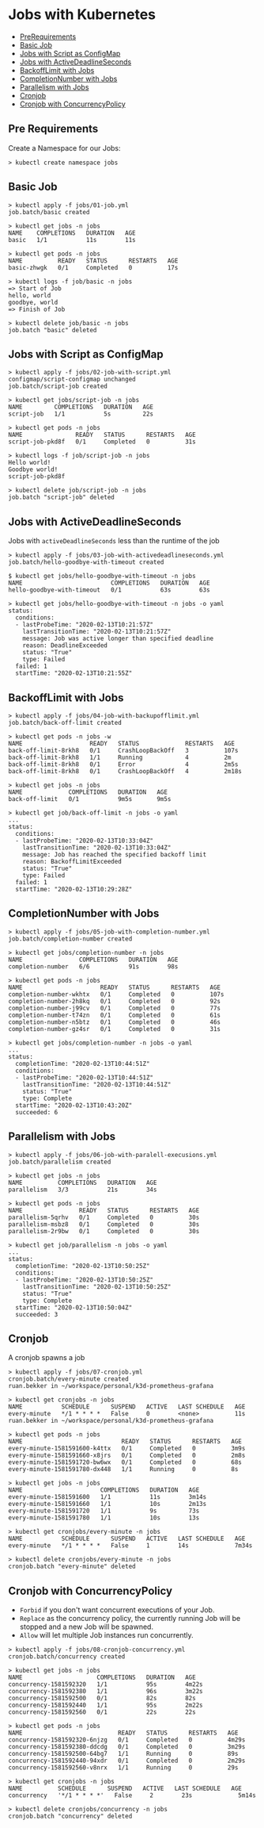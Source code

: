 # Jobs with Kubernetes

* [PreRequirements](README.md#pre-requirements)
* [Basic Job](README.md#basic-job)
* [Jobs with Script as ConfigMap](README.md#jobs-with-script-as-configmap)
* [Jobs with ActiveDeadlineSeconds](README.md#jobs-with-activedeadlineseconds)
* [BackoffLimit with Jobs](README.md#backofflimit-with-jobs)
* [CompletionNumber with Jobs](README.md#completionnumber-with-jobs)
* [Parallelism with Jobs](README.md#parallelism-with-jobs)
* [Cronjob](README.md#cronjob)
* [Cronjob with ConcurrencyPolicy](README.md#cronjob-with-concurrencypolicy)

## Pre Requirements

Create a Namespace for our Jobs:

```
> kubectl create namespace jobs
```

## Basic Job

```
> kubectl apply -f jobs/01-job.yml
job.batch/basic created
```

```
> kubectl get jobs -n jobs
NAME    COMPLETIONS   DURATION   AGE
basic   1/1           11s        11s
```

```
> kubectl get pods -n jobs
NAME          READY   STATUS      RESTARTS   AGE
basic-zhwgk   0/1     Completed   0          17s
```

```
> kubectl logs -f job/basic -n jobs
=> Start of Job
hello, world
goodbye, world
=> Finish of Job
```
```
> kubectl delete job/basic -n jobs
job.batch "basic" deleted
```

## Jobs with Script as ConfigMap

```
> kubectl apply -f jobs/02-job-with-script.yml
configmap/script-configmap unchanged
job.batch/script-job created
```
```
> kubectl get jobs/script-job -n jobs
NAME         COMPLETIONS   DURATION   AGE
script-job   1/1           5s         22s
```
```
> kubectl get pods -n jobs
NAME               READY   STATUS      RESTARTS   AGE
script-job-pkd8f   0/1     Completed   0          31s
```
```
> kubectl logs -f job/script-job -n jobs
Hello world!
Goodbye world!
script-job-pkd8f
```

```
> kubectl delete job/script-job -n jobs
job.batch "script-job" deleted
```

## Jobs with ActiveDeadlineSeconds

Jobs with `activeDeadlineSeconds` less than the runtime of the job

```
> kubectl apply -f jobs/03-job-with-activedeadlineseconds.yml
job.batch/hello-goodbye-with-timeout created
```

```
$ kubectl get jobs/hello-goodbye-with-timeout -n jobs
NAME                         COMPLETIONS   DURATION   AGE
hello-goodbye-with-timeout   0/1           63s        63s
```

```
> kubectl get jobs/hello-goodbye-with-timeout -n jobs -o yaml
status:
  conditions:
  - lastProbeTime: "2020-02-13T10:21:57Z"
    lastTransitionTime: "2020-02-13T10:21:57Z"
    message: Job was active longer than specified deadline
    reason: DeadlineExceeded
    status: "True"
    type: Failed
  failed: 1
  startTime: "2020-02-13T10:21:55Z"
```

## BackoffLimit with Jobs

```
> kubectl apply -f jobs/04-job-with-backupofflimit.yml
job.batch/back-off-limit created
```

```
> kubectl get pods -n jobs -w
NAME                   READY   STATUS             RESTARTS   AGE
back-off-limit-8rkh8   0/1     CrashLoopBackOff   3          107s
back-off-limit-8rkh8   1/1     Running            4          2m
back-off-limit-8rkh8   0/1     Error              4          2m5s
back-off-limit-8rkh8   0/1     CrashLoopBackOff   4          2m18s
```

```
> kubectl get jobs -n jobs
NAME             COMPLETIONS   DURATION   AGE
back-off-limit   0/1           9m5s       9m5s
```

```
> kubectl get job/back-off-limit -n jobs -o yaml
...
status:
  conditions:
  - lastProbeTime: "2020-02-13T10:33:04Z"
    lastTransitionTime: "2020-02-13T10:33:04Z"
    message: Job has reached the specified backoff limit
    reason: BackoffLimitExceeded
    status: "True"
    type: Failed
  failed: 1
  startTime: "2020-02-13T10:29:28Z"
```

## CompletionNumber with Jobs

```
> kubectl apply -f jobs/05-job-with-completion-number.yml
job.batch/completion-number created
```

```
> kubectl get jobs/completion-number -n jobs
NAME                COMPLETIONS   DURATION   AGE
completion-number   6/6           91s        98s
```

```
> kubectl get pods -n jobs
NAME                      READY   STATUS      RESTARTS   AGE
completion-number-wkhtx   0/1     Completed   0          107s
completion-number-2h8kq   0/1     Completed   0          92s
completion-number-j99cv   0/1     Completed   0          77s
completion-number-t74zn   0/1     Completed   0          61s
completion-number-n5btz   0/1     Completed   0          46s
completion-number-gz4sr   0/1     Completed   0          31s
```

```
> kubectl get jobs/completion-number -n jobs -o yaml
...
status:
  completionTime: "2020-02-13T10:44:51Z"
  conditions:
  - lastProbeTime: "2020-02-13T10:44:51Z"
    lastTransitionTime: "2020-02-13T10:44:51Z"
    status: "True"
    type: Complete
  startTime: "2020-02-13T10:43:20Z"
  succeeded: 6
```

## Parallelism with Jobs

```
> kubectl apply -f jobs/06-job-with-paralell-execusions.yml
job.batch/parallelism created
```

```
> kubectl get jobs -n jobs
NAME          COMPLETIONS   DURATION   AGE
parallelism   3/3           21s        34s
```

```
> kubectl get pods -n jobs
NAME                READY   STATUS      RESTARTS   AGE
parallelism-5qrhv   0/1     Completed   0          30s
parallelism-msbz8   0/1     Completed   0          30s
parallelism-2r9bw   0/1     Completed   0          30s
```

```
> kubectl get job/parallelism -n jobs -o yaml
...
status:
  completionTime: "2020-02-13T10:50:25Z"
  conditions:
  - lastProbeTime: "2020-02-13T10:50:25Z"
    lastTransitionTime: "2020-02-13T10:50:25Z"
    status: "True"
    type: Complete
  startTime: "2020-02-13T10:50:04Z"
  succeeded: 3
```

## Cronjob

A cronjob spawns a job

```
> kubectl apply -f jobs/07-cronjob.yml
cronjob.batch/every-minute created
ruan.bekker in ~/workspace/personal/k3d-prometheus-grafana
```
```
> kubectl get cronjobs -n jobs
NAME           SCHEDULE      SUSPEND   ACTIVE   LAST SCHEDULE   AGE
every-minute   */1 * * * *   False     0        <none>          11s
ruan.bekker in ~/workspace/personal/k3d-prometheus-grafana
```

```
> kubectl get pods -n jobs
NAME                            READY   STATUS      RESTARTS   AGE
every-minute-1581591600-k4ttx   0/1     Completed   0          3m9s
every-minute-1581591660-x8jrs   0/1     Completed   0          2m8s
every-minute-1581591720-bw6wx   0/1     Completed   0          68s
every-minute-1581591780-dx448   1/1     Running     0          8s
```

```
> kubectl get jobs -n jobs
NAME                      COMPLETIONS   DURATION   AGE
every-minute-1581591600   1/1           11s        3m14s
every-minute-1581591660   1/1           10s        2m13s
every-minute-1581591720   1/1           9s         73s
every-minute-1581591780   1/1           10s        13s
```

```
> kubectl get cronjobs/every-minute -n jobs
NAME           SCHEDULE      SUSPEND   ACTIVE   LAST SCHEDULE   AGE
every-minute   */1 * * * *   False     1        14s             7m34s
```
```
> kubectl delete cronjobs/every-minute -n jobs
cronjob.batch "every-minute" deleted
```

## Cronjob with ConcurrencyPolicy

* `Forbid` if you don't want concurrent executions of your Job.
* `Replace` as the concurrency policy, the currently running Job will be stopped and a new Job will be spawned.
* `Allow` will let multiple Job instances run concurrently.

```
> kubectl apply -f jobs/08-cronjob-concurrency.yml
cronjob.batch/concurrency created
```

```
> kubectl get jobs -n jobs
NAME                     COMPLETIONS   DURATION   AGE
concurrency-1581592320   1/1           95s        4m22s
concurrency-1581592380   1/1           96s        3m22s
concurrency-1581592500   0/1           82s        82s
concurrency-1581592440   1/1           95s        2m22s
concurrency-1581592560   0/1           22s        22s
```

```
> kubectl get pods -n jobs
NAME                           READY   STATUS      RESTARTS   AGE
concurrency-1581592320-6njzg   0/1     Completed   0          4m29s
concurrency-1581592380-ddcdg   0/1     Completed   0          3m29s
concurrency-1581592500-64bg7   1/1     Running     0          89s
concurrency-1581592440-94xdr   0/1     Completed   0          2m29s
concurrency-1581592560-v8nrx   1/1     Running     0          29s
```

```
> kubectl get cronjobs -n jobs
NAME          SCHEDULE      SUSPEND   ACTIVE   LAST SCHEDULE   AGE
concurrency   '*/1 * * * *'   False     2        23s             5m14s
```

```
> kubectl delete cronjobs/concurrency -n jobs
cronjob.batch "concurrency" deleted
```
